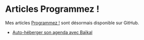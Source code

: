 # Articles Programmez !

Mes articles [Programmez !](https://www.programmez.com/) sont désormais disponible sur GitHub.

- [Auto-héberger son agenda avec Baïkal](https://github.com/colas-sebastien/articles-linux-pratique/blob/master/2019-10-baikal/article.md)
